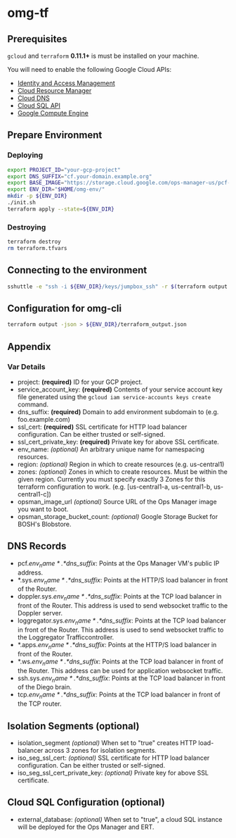# omg-tf

## Prerequisites

`gcloud` and `terraform` **0.11.1+** is must be installed on your machine.

You will need to enable the following Google Cloud APIs:
- [Identity and Access Management](https://console.developers.google.com/apis/api/iam.googleapis.com)
- [Cloud Resource Manager](https://console.developers.google.com/apis/api/cloudresourcemanager.googleapis.com/)
- [Cloud DNS](https://console.developers.google.com/apis/api/dns/overview)
- [Cloud SQL API](https://console.developers.google.com/apis/api/sqladmin/overview)
- [Google Compute Engine](https://console.developers.google.com/apis/api/compute_component/overview)

## Prepare Environment

### Deploying

```bash
export PROJECT_ID="your-gcp-project"
export DNS_SUFFIX="cf.your-domain.example.org"
export BASE_IMAGE="https://storage.cloud.google.com/ops-manager-us/pcf-gcp-1.11.4.tar.gz"
export ENV_DIR="$HOME/omg-env/"
mkdir -p ${ENV_DIR}
./init.sh
terraform apply --state=${ENV_DIR}
```

### Destroying
```bash
terraform destroy
rm terraform.tfvars
```

## Connecting to the environment

```bash
sshuttle -e "ssh -i ${ENV_DIR}/keys/jumpbox_ssh" -r $(terraform output jumpbox_public_ip --state=${ENV_DIR}) 10.0.0.0/16
```

## Configuration for omg-cli
```bash
terraform output -json > ${ENV_DIR}/terraform_output.json
```

## Appendix

### Var Details
- project: **(required)** ID for your GCP project.
- service_account_key: **(required)** Contents of your service account key file generated using the `gcloud iam service-accounts keys create` command.
- dns_suffix: **(required)** Domain to add environment subdomain to (e.g. foo.example.com)
- ssl_cert: **(required)** SSL certificate for HTTP load balancer configuration. Can be either trusted or self-signed.
- ssl_cert_private_key:  **(required)** Private key for above SSL certificate.
- env_name: *(optional)* An arbitrary unique name for namespacing resources.
- region: *(optional)* Region in which to create resources (e.g. us-central1)
- zones: *(optional)* Zones in which to create resources. Must be within the given region. Currently you must specify exactly 3 Zones for this terraform configuration to work. (e.g. [us-central1-a, us-central1-b, us-central1-c])
- opsman_image_url *(optional)* Source URL of the Ops Manager image you want to boot.
- opsman_storage_bucket_count: *(optional)* Google Storage Bucket for BOSH's Blobstore.

## DNS Records
- pcf.*$env_name*.*$dns_suffix*: Points at the Ops Manager VM's public IP address.
- \*.sys.*$env_name*.*$dns_suffix*: Points at the HTTP/S load balancer in front of the Router.
- doppler.sys.*$env_name*.*$dns_suffix*: Points at the TCP load balancer in front of the Router. This address is used to send websocket traffic to the Doppler server.
- loggregator.sys.*$env_name*.*$dns_suffix*: Points at the TCP load balancer in front of the Router. This address is used to send websocket traffic to the Loggregator Trafficcontroller.
- \*.apps.*$env_name*.*$dns_suffix*: Points at the HTTP/S load balancer in front of the Router.
- \*.ws.*$env_name*.*$dns_suffix*: Points at the TCP load balancer in front of the Router. This address can be used for application websocket traffic.
- ssh.sys.*$env_name*.*$dns_suffix*: Points at the TCP load balancer in front of the Diego brain.
- tcp.*$env_name*.*$dns_suffix*: Points at the TCP load balancer in front of the TCP router.

## Isolation Segments (optional)
- isolation_segment *(optional)* When set to "true" creates HTTP load-balancer across 3 zones for isolation segments.
- iso_seg_ssl_cert: *(optional)* SSL certificate for HTTP load balancer configuration. Can be either trusted or self-signed.
- iso_seg_ssl_cert_private_key:  *(optional)* Private key for above SSL certificate.

## Cloud SQL Configuration (optional)
- external_database: *(optional)* When set to "true", a cloud SQL instance will be deployed for the Ops Manager and ERT.
